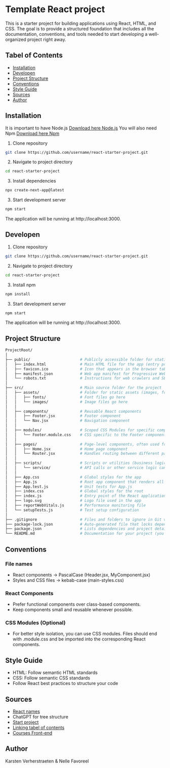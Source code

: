 # Template React project

This is a starter project for building applications using React, HTML, and CSS. The goal is to provide a structured foundation that includes all the documentation, conventions, and tools needed to start developing a well-organized project right away.

## Tabel of Contents

- [Installation](#Installation)
- [Developen](#Developen)
- [Project Structure](#Project-Structure)
- [Conventions](#Conventions)
- [Style Guide](#Style-Guide)
- [Sources](#Sources)
- [Author](#Author)

## Installation

It is important to have Node.js
[Download here Node.js](https://nodejs.org/en/download/prebuilt-installer)
You will also need Npm
[Download here Npm](https://www.npmjs.com/)
1. Clone repository
```bash
git clone https://github.com/username/react-starter-project.git
```
2. Navigate to project directory
```bash
cd react-starter-project
```
3. Install dependencies
```bash
npx create-next-app@latest
```
3. Start development server
```bash
npm start
```
The application will be running at http://localhost:3000.

## Developen
1. Clone repository
```bash
git clone https://github.com/username/react-starter-project.git
```
2. Navigate to project directory
```bash
cd react-starter-project
```
3. Install npm
```bash
npm install
```
3. Start development server
```bash
npm start
```
The application will be running at http://localhost:3000.

## Project Structure

```bash
ProjectRoot/
│
├── public/                      # Publicly accessible folder for static files
│   ├── index.html               # Main HTML file for the app (entry point)
│   ├── favicon.ico              # Icon that appears in the browser tab
│   ├── manifest.json            # Web app manifest for Progressive Web Apps (PWA)
│   └── robots.txt               # Instructions for web crawlers and SEO
│
├── src/                         # Main source folder for the project
│   ├── assets/                  # Folder for static assets (images, fonts, etc.)
│   │   ├── fonts/               # Font files go here
│   │   └── images/              # Image files go here
│   │
│   ├── components/              # Reusable React components
│   │   ├── Footer.jsx           # Footer component
│   │   └── Nav.jsx              # Navigation component
│   │
│   ├── modules/                 # Scoped CSS Modules for specific components
│   │   └── Footer.module.css    # CSS specific to the Footer component
│   │
│   ├── pages/                   # Page-level components, often used for routing
│   │   ├── Home.jsx             # Home page component
│   │   └── Router.jsx           # Handles routing between different pages
│   │
│   ├── scripts/                 # Scripts or utilities (business logic, helpers, etc.)
│   │   └── service/             # API calls or other service logic can go here
│   │
│   ├── App.css                  # Global styles for the app
│   ├── App.js                   # Root app component that renders all others
│   ├── App.test.js              # Unit tests for App.js
│   ├── index.css                # Global styles for the root
│   ├── index.js                 # Entry point of the React application
│   ├── logo.svg                 # Logo file used in the app
│   ├── reportWebVitals.js       # Performance monitoring file
│   └── setupTests.js            # Test setup configuration
│
├── .gitignore                   # Files and folders to ignore in Git version control
├── package-lock.json            # Auto-generated file that locks dependency versions
├── package.json                 # Lists dependencies and project details
└── README.md                    # Documentation for your project (you are here!)
```

## Conventions

### File names
- React components -> PascalCase (Header.jsx, MyComponent.jsx)
- Styles and CSS files -> kebab-case (main-styles.css)
### React Components
- Prefer functional components over class-based components.
- Keep components small and reusable whenever possible.
### CSS Modules (Optional)
- For better style isolation, you can use CSS modules. Files should end with .module.css and be imported into the corresponding React components.

## Style Guide 
- HTML: Follow semantic HTML standards
- CSS: Follow semantic CSS standards
- Follow React best practices to structure your code

## Sources
- [React names](https://handsonreact.com/docs/code-organization-conventions)
- ChatGPT for tree structure
- [Start project](https://react.dev/learn/start-a-new-react-project)
- [Linking tabel of contents](https://www.reddit.com/r/github/comments/13vd809/in_a_readmemd_file_is_it_possible_to_have_a_table/)
- [Courses Front-end](https://canvas.ehb.be/courses/33612)

## Author
Karsten Verherstraeten & Nelle Favoreel
